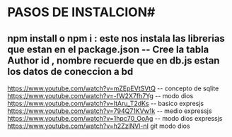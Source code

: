 #  PASOS DE INSTALCION#
npm install o npm i : este nos instala las librerias que estan en el package.json
-- Cree la tabla Author
id , nombre
recuerde que en db.js estan los datos de coneccion a bd 
-----
https://www.youtube.com/watch?v=mZEpEVtSVtQ  -- concepto de sqlite
https://www.youtube.com/watch?v=-fW2X7fh7Yg -- modo dios 
https://www.youtube.com/watch?v=ItAru_T2dKs -- basico expresjs
https://www.youtube.com/watch?v=794Q71KVw1k -- medio expressjs
https://www.youtube.com/watch?v=1hpc70_OoAg -- modo dios expressjs
https://www.youtube.com/watch?v=h2ZzlNVl-nI git modo dios
